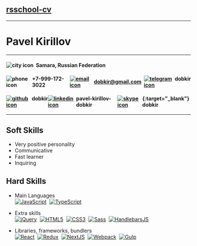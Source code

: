 ## [rsschool-cv](https://github.com/dobkir/rsschool-cv/cv)

- - -

# Pavel Kirillov

- - -

#### <p style="display: flex; align-items: center;"> ![city icon](https://img.icons8.com/material/24/000000/city.png)&nbsp; Samara, Russian Federation</p> 
#### <p style="display: flex; align-items: center;"> ![phone icon](https://img.icons8.com/material/24/000000/phone--v1.png) +7-999-172-3022 &nbsp;&nbsp; [![email icon](https://img.icons8.com/material/24/000000/send-mass-email.png)](mailto:p.kirillov2020@gmail.com) dobkir@gmail.com &nbsp;&nbsp; [![telegram icon](https://img.icons8.com/material/24/000000/telegram-app.png)](https://telegram.im/@dobkir) dobkir &nbsp;&nbsp;</p>
#### <p style="display: flex; align-items: center;"> [![github icon](https://img.icons8.com/material/24/000000/github.png)](https://github.com/dobkir/) dobkir &nbsp;&nbsp; [![linkedin icon](https://img.icons8.com/material/24/000000/linkedin--v1.png)](https://www.linkedin.com/in/pavel-kirillov-dobkir) pavel-kirillov-dobkir &nbsp;&nbsp; [![skype icon](https://img.icons8.com/material/24/000000/skype--v1.png)](https://join.skype.com/invite/zT3dmrW2VgZu){:target="_blank"} dobkir</p>

- - -

## Soft Skills
- Very positive personality
- Communicative
- Fast learner
- Inquiring

## Hard Skills
- Main Languages<br>
[![JavaScript](https://img.shields.io/badge/JavaScript-f1e05a?style=for-the-badge&logo=JavaScript&logoColor=000)](https://javascript.info/)&nbsp;
[![TypeScript](https://img.shields.io/badge/TypeScript-3178c6?style=for-the-badge&logo=TypeScript&logoColor=white)](https://www.typescriptlang.org/)

- Extra skills<br>
[![jQuery](https://img.shields.io/badge/jQuery-0769AD?style=for-the-badge&logo=jQuery&logoColor=white)](https://jquery.com/)&nbsp;
[![HTML5](https://img.shields.io/badge/HTML5-e34c26?style=for-the-badge&logo=HTML5&logoColor=000)](https://www.w3.org/TR/html52/)&nbsp;
[![CSS3](https://img.shields.io/badge/CSS3-563d7c?style=for-the-badge&logo=CSS3&logoColor=fff)](https://www.w3.org/Style/CSS/)&nbsp;
[![Sass](https://img.shields.io/badge/Sass-bf4080?style=for-the-badge&logo=Sass&logoColor=fff)](https://sass-lang.com/)&nbsp;
[![HandlebarsJS](https://img.shields.io/badge/Handlebars-JS-f0772b?style=for-the-badge&logo=Handlebars-JS&logoColor=fff)](https://handlebarsjs.com/)

- Libraries, frameworks, bundlers<br>
[![React](https://img.shields.io/badge/React-282c34?style=for-the-badge&logo=React&logoColor=61dafb)](https://reactjs.org/)&nbsp;
[![Redux](https://img.shields.io/badge/Redux-764abc?style=for-the-badge&logo=Redux&logoColor=fff)](https://redux.js.org/)&nbsp;
[![NextJS](https://img.shields.io/badge/Next.js-000?style=for-the-badge&logo=Next.js&logoColor=fff)](https://nextjs.org/)&nbsp;
[![Webpack](https://img.shields.io/badge/Webpack-8DD6F9?style=for-the-badge&logo=Webpack&logoColor=fff)](https://webpack.js.org/)&nbsp;
[![Gulp](https://img.shields.io/badge/Gulp-fa383e?style=for-the-badge&logo=Gulp&logoColor=fff)](https://gulpjs.com/)